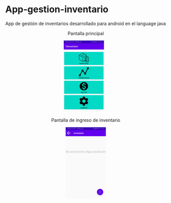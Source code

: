 # App-gestion-inventario
App de gestión de inventarios desarrollado para android en el language java

<div align="center">
           <p>Pantalla principal</p>
           <img width="25%" src="assets/imag1.jpeg" alt="Pantalla principal" title="Pantalla principal"</img>
           <img height="0" width="8px">
           <p>Pantalla de ingreso de inventario</p>
           <img width="25%" src="assets/imag2.jpeg" alt="Pantalla de ingreso de inventario" title="Pantalla de ingreso de inventario"></img>
</div>
